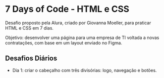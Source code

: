 # 7 Days of Code - HTML e CSS

Desafio proposto pela Alura, criado por Giovanna Moeller, para praticar HTML e CSS em 7 dias.

Objetivo: desenvolver uma página para uma empresa de TI voltada a novas contratações, com base em um layout enviado no Figma.

## Desafios Diários
- Dia 1: criar o cabeçalho com três divisórias: logo, navegação e botões.